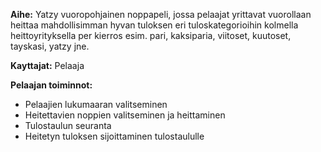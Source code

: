 **Aihe:** Yatzy vuoropohjainen noppapeli, jossa pelaajat yrittavat vuorollaan heittaa mahdollisimman hyvan tuloksen eri
tuloskategorioihin kolmella heittoyrityksella per kierros esim. pari, kaksiparia, viitoset, kuutoset, tayskasi, yatzy jne.

**Kayttajat:** Pelaaja

**Pelaajan toiminnot:**
* Pelaajien lukumaaran valitseminen
* Heitettavien noppien valitseminen ja heittaminen
* Tulostaulun seuranta
* Heitetyn tuloksen sijoittaminen tulostaululle